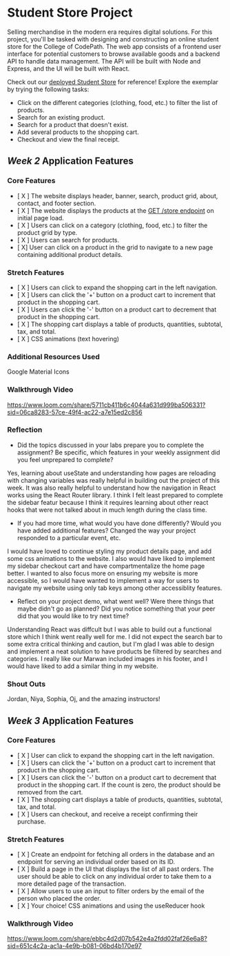 # Student Store Project

Selling merchandise in the modern era requires digital solutions. For this project, you'll be tasked with designing and constructing an online student store for the College of CodePath. The web app consists of a frontend user interface for potential customers to browse available goods and a backend API to handle data management. The API will be built with Node and Express, and the UI will be built with React.

Check out our [deployed Student Store](https://codepath-student-store-demo.surge.sh/) for reference! Explore the exemplar by trying the following tasks:

- Click on the different categories (clothing, food, etc.) to filter the list of products.
- Search for an existing product.
- Search for a product that doesn't exist.
- Add several products to the shopping cart.
- Checkout and view the final receipt.

## *Week 2* Application Features

### Core Features

- [ X ] The website displays header, banner, search, product grid, about, contact, and footer section.
- [ X ] The website displays the products at the [GET /store endpoint](https://codepath-store-api.herokuapp.com/store) on initial page load.
- [ X ] Users can click on a category (clothing, food, etc.) to filter the product grid by type.
- [ X ] Users can search for products.
- [ X] User can click on a product in the grid to navigate to a new page containing additional product details.

### Stretch Features

- [ X ] Users can click to expand the shopping cart in the left navigation.
- [ X ] Users can click the '+' button on a product cart to increment that product in the shopping cart.
- [ X ] Users can click the '-' button on a product cart to decrement that product in the shopping cart.
- [ X ] The shopping cart displays a table of products, quantities, subtotal, tax, and total.
- [ X ] CSS animations (text hovering)

### Additional Resources Used
Google Material Icons

### Walkthrough Video

https://www.loom.com/share/5711cb411b6c4044a631d999ba506331?sid=06ca8283-57ce-49f4-ac22-a7e15ed2c856

### Reflection
- Did the topics discussed in your labs prepare you to complete the assignment? Be specific, which features in your weekly assignment did you feel unprepared to complete?

Yes, learning about useState and understanding how pages are reloading with changing variables was really helpful in building out the project of this week. It was also really helpful to understand how the navigation in React works using the React Router library. I think I felt least prepared to complete the sidebar featur because I think it requires learning about other react hooks that were not talked about in much length during the class time.

- If you had more time, what would you have done differently? Would you have added additional features? Changed the way your project responded to a particular event, etc.

I would have loved to continue styling my product details page, and add some css animations to the website. I also would have liked to implement my sidebar checkout cart and have compartmentalize the home page better. I wanted to also focus more on ensuring my website is more accessible, so I would have wanted to implement a way for users to navigate my website using only tab keys among other accessiblity features. 

- Reflect on your project demo, what went well? Were there things that maybe didn't go as planned? Did you notice something that your peer did that you would like to try next time?

Understanding React was diffcult but I was able to build out a functional store which I think went really well for me. I did not expect the search bar to some extra critical thinking and caution, but I'm glad I was able to design and implement a neat solution to have products be filtered by searches and categories. I really like our Marwan included images in his footer, and I would have liked to add a similar thing in my website.

### Shout Outs
Jordan, Niya, Sophia, Oj, and the amazing instructors!

## *Week 3* Application Features

### Core Features

- [ X ] User can click to expand the shopping cart in the left navigation.
- [ X ] Users can click the '+' button on a product cart to increment that product in the shopping cart.
- [ X ] Users can click the '-' button on a product cart to decrement that product in the shopping cart. If the count is zero, the product should be removed from the cart.
- [ X ] The shopping cart displays a table of products, quantities, subtotal, tax, and total.
- [ X ] Users can checkout, and receive a receipt confirming their purchase.

### Stretch Features

- [ X ] Create an endpoint for fetching all orders in the database and an endpoint for serving an individual order based on its ID.
- [ X ] Build a page in the UI that displays the list of all past orders. The user should be able to click on any individual order to take them to a more detailed page of the transaction.
- [ X ] Allow users to use an input to filter orders by the email of the person who placed the order.
- [ X ] Your choice! CSS animations and using the useReducer hook

### Walkthrough Video
https://www.loom.com/share/ebbc4d2d07b542e4a2fdd02faf26e6a8?sid=651c4c2a-ac1a-4e9b-b081-06bd4b170e97

